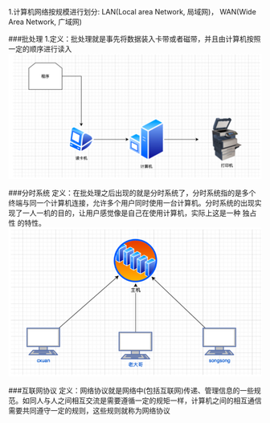 1.计算机网络按规模进行划分: LAN(Local area Network, 局域网)， WAN(Wide Area Network, 广域网)

###批处理
1.定义：批处理就是事先将数据装入卡带或者磁带，并且由计算机按照一定的顺序进行读入
![img.png](img.png)

###分时系统
定义：在批处理之后出现的就是分时系统了，分时系统指的是多个终端与同一个计算机连接，允许多个用户同时使用一台计算机。分时系统的出现实现了一人一机的目的，让用户感觉像是自己在使用计算机，实际上这是一种 独占性 的特性。
![img_1.png](img_1.png)

###互联网协议
定义：网络协议就是网络中(包括互联网)传递、管理信息的一些规范。如同人与人之间相互交流是需要遵循一定的规矩一样，计算机之间的相互通信需要共同遵守一定的规则，这些规则就称为网络协议
